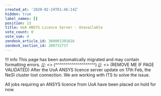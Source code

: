 ```yaml
---
created_at: '2020-02-24T01:46:14Z'
hidden: true
label_names: []
position: 13
title: UoA ANSYS Licence Server - Unavailable
vote_count: 0
vote_sum: 0
zendesk_article_id: 360001391616
zendesk_section_id: 200732737
---
```



[//]: <> (REMOVE ME IF PAGE VALIDATED)
[//]: <> (vvvvvvvvvvvvvvvvvvvv)
!!! info
    This page has been automatically migrated and may contain formatting errors.
[//]: <> (^^^^^^^^^^^^^^^^^^^^)
[//]: <> (REMOVE ME IF PAGE VALIDATED)
After the UoA ANSYS licence server update on 17th Feb, the NeSI cluster
lost connection. We are working with ITS to solve the issue.

All jobs requiring an ANSYS licence from UoA have been placed on hold
for now.
